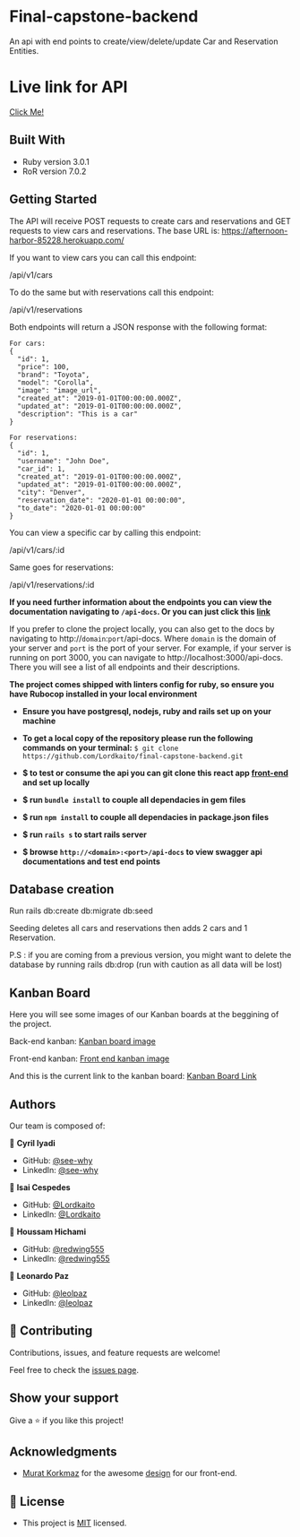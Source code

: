 # Final-capstone-backend

An api with end points to create/view/delete/update Car and Reservation Entities.

# Live link for API

 [Click Me!](https://afternoon-harbor-85228.herokuapp.com/api-docs/index.html)
## Built With

- Ruby version 3.0.1
- RoR version 7.0.2
## Getting Started

The API will receive POST requests to create cars and reservations and GET requests to view cars and reservations.
The base URL is: https://afternoon-harbor-85228.herokuapp.com/

If you want to view cars you can call this endpoint:

/api/v1/cars

To do the same but with reservations call this endpoint:

/api/v1/reservations

Both endpoints will return a JSON response with the following format:

```
For cars:
{
  "id": 1,
  "price": 100,
  "brand": "Toyota",
  "model": "Corolla",
  "image": "image_url",
  "created_at": "2019-01-01T00:00:00.000Z",
  "updated_at": "2019-01-01T00:00:00.000Z",
  "description": "This is a car"
}

For reservations:
{
  "id": 1,
  "username": "John Doe",
  "car_id": 1,
  "created_at": "2019-01-01T00:00:00.000Z",
  "updated_at": "2019-01-01T00:00:00.000Z",
  "city": "Denver",
  "reservation_date": "2020-01-01 00:00:00",
  "to_date": "2020-01-01 00:00:00"
}
```

You can view a specific car by calling this endpoint:

/api/v1/cars/:id

Same goes for reservations:

/api/v1/reservations/:id

**If you need further information about the endpoints you can view the documentation navigating to `/api-docs`.
Or you can just click this [link](https://afternoon-harbor-85228.herokuapp.com/api-docs)**

If you prefer to clone the project locally, you can also get to the docs by navigating to http://`domain`:`port`/api-docs. Where `domain` is the domain of your server and `port` is the port of your server.
For example, if your server is running on port 3000, you can navigate to http://localhost:3000/api-docs.
There you will see a list of all endpoints and their descriptions.

**The project comes shipped with linters config for ruby, so ensure you have Rubocop installed in your local environment**

- **Ensure you have postgresql, nodejs, ruby and rails set up on your machine**

- **To get a local copy of the repository please run the following commands on your terminal:**
`$ git clone https://github.com/Lordkaito/final-capstone-backend.git`

- **$ to test or consume the api you can git clone this react app [front-end](https://github.com/redwing555/final-capstone-frontend.git) and set up locally**

- **$ run `bundle install` to couple all dependacies in gem files**

- **$ run `npm install` to couple all dependacies in package.json files**

- **$ run `rails s` to start rails server**

- **$ browse `http://<domain>:<port>/api-docs` to view swagger api documentations and test end points**
## Database creation

Run rails db:create db:migrate db:seed

Seeding deletes all cars and reservations then adds 2 cars and 1 Reservation.

P.S : if you are coming from a previous version, you might want to delete the database by running rails db:drop (run with caution as all data will be lost)

## Kanban Board

Here you will see some images of our Kanban boards at the beggining of the project.

Back-end kanban:
[Kanban board image](./readme-images/154285321-34ae9394-876a-46c3-b42a-cb27dabbbf6e.jpg)

Front-end kanban:
[Front end kanban image](./readme-images/154284589-84507a90-e972-435d-b50d-5f659255ac34.png)

And this is the current link to the kanban board:
[Kanban Board Link](https://github.com/Lordkaito/final-capstone-backend/projects/1)

## Authors

Our team is composed of:

👤 **Cyril Iyadi**
- GitHub: [@see-why](https://github.com/see-why)
- LinkedIn: [@see-why](https://www.linkedin.com/in/cyril-iyadi/)

👤 **Isai Cespedes**
- GitHub: [@Lordkaito](https://github.com/Lordkaito)
- LinkedIn: [@Lordkaito](https://www.linkedin.com/in/isaicespedes/)

👤 **Houssam Hichami**
- GitHub: [@redwing555](https://github.com/redwing555)
- LinkedIn: [@redwing555](https://www.linkedin.com/in/houssam-hichami/)

👤 **Leonardo Paz**
- GitHub: [@leolpaz](https://github.com/leolpaz)
- LinkedIn: [@leolpaz](https://www.linkedin.com/in/leonardolpaz/)

## 🤝 Contributing

Contributions, issues, and feature requests are welcome!

Feel free to check the [issues page](../../issues/).

## Show your support

Give a ⭐️ if you like this project!

## Acknowledgments

- [Murat Korkmaz](https://www.behance.net/muratk) for the awesome [design](https://www.behance.net/gallery/26425031/Vespa-Responsive-Redesign) for our front-end.
## 📝 License

- This project is [MIT](./LICENSE) licensed.
